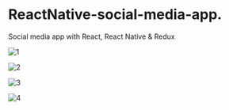 # ReactNative-social-media-app.
Social media app with React, React Native &amp; Redux 

![1](https://github.com/mfardogan/ReactNative-social-media-app./assets/23241672/5d4d1737-d067-4a9a-973c-64adcf9b3019)

![2](https://github.com/mfardogan/ReactNative-social-media-app./assets/23241672/663e7b04-ced2-424d-ae3a-37474bf53334)

![3](https://github.com/mfardogan/ReactNative-social-media-app./assets/23241672/c00d177a-4920-47a8-97d9-2545d69d4eab)

![4](https://github.com/mfardogan/ReactNative-social-media-app./assets/23241672/86e5ab08-7f3c-499b-a632-51274180c0c0)
